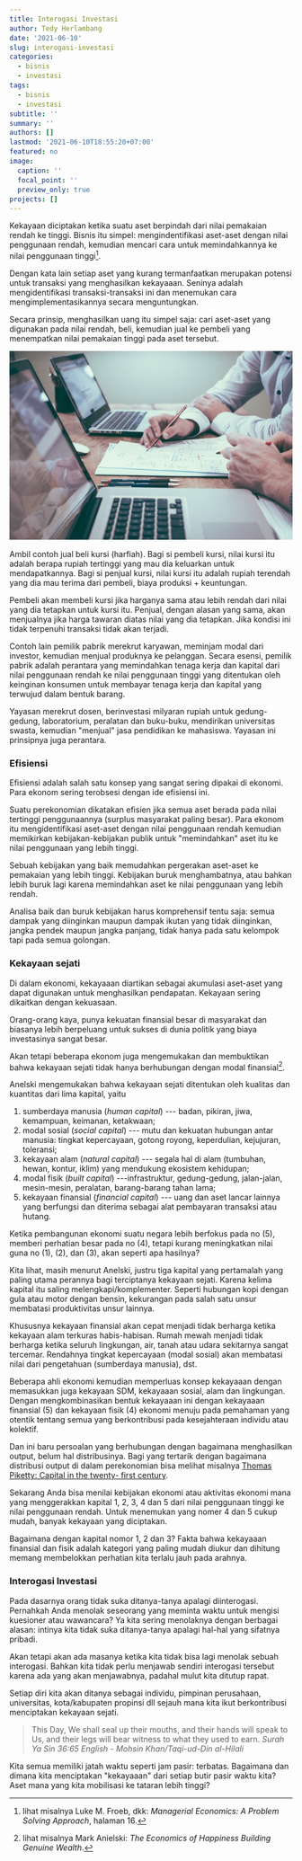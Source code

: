 ```yaml
---
title: Interogasi Investasi
author: Tedy Herlambang
date: '2021-06-10'
slug: interogasi-investasi
categories:
  - bisnis
  - investasi
tags:
  - bisnis
  - investasi
subtitle: ''
summary: ''
authors: []
lastmod: '2021-06-10T18:55:20+07:00'
featured: no
image:
  caption: ''
  focal_point: ''
  preview_only: true
projects: []
---
```




Kekayaan diciptakan ketika suatu aset berpindah dari nilai pemakaian rendah ke tinggi. Bisnis itu simpel: mengindentifikasi aset-aset dengan nilai penggunaan rendah, kemudian mencari cara untuk memindahkannya ke nilai penggunaan tinggi[^1].

[^1]: lihat misalnya Luke M. Froeb, dkk: *Managerial Economics: A Problem Solving Approach*, halaman 16.

Dengan kata lain setiap aset yang kurang termanfaatkan merupakan potensi untuk transaksi yang menghasilkan kekayaaan. Seninya adalah mengidentifikasi transaksi-transaksi ini dan menemukan cara mengimplementasikannya secara menguntungkan.

Secara prinsip, menghasilkan uang itu simpel saja: cari aset-aset yang digunakan pada nilai rendah, beli, kemudian jual ke pembeli yang menempatkan nilai pemakaian tinggi pada aset tersebut.

[![](images/scott-graham-5fNmWej4tAA-unsplash.jpg "image by Scott Graham on unsplash")](https://unsplash.com/@homajob)

Ambil contoh jual beli kursi (harfiah). Bagi si pembeli kursi, nilai kursi itu adalah berapa rupiah tertinggi yang mau dia keluarkan untuk mendapatkannya. Bagi si penjual kursi, nilai kursi itu adalah rupiah terendah yang dia mau terima dari pembeli, biaya produksi + keuntungan.

Pembeli akan membeli kursi jika harganya sama atau lebih rendah dari nilai yang dia tetapkan untuk kursi itu. Penjual, dengan alasan yang sama, akan menjualnya jika harga tawaran diatas nilai yang dia tetapkan. Jika kondisi ini tidak terpenuhi transaksi tidak akan terjadi.

Contoh lain pemilik pabrik merekrut karyawan, meminjam modal dari investor, kemudian menjual produknya ke pelanggan. Secara esensi, pemilik pabrik adalah perantara yang memindahkan tenaga kerja dan kapital dari nilai penggunaan rendah ke nilai penggunaan tinggi yang ditentukan oleh keinginan konsumen untuk membayar tenaga kerja dan kapital yang terwujud dalam bentuk barang.

Yayasan merekrut dosen, berinvestasi milyaran rupiah untuk gedung-gedung, laboratorium, peralatan dan buku-buku, mendirikan universitas swasta, kemudian "menjual" jasa pendidikan ke mahasiswa. Yayasan ini prinsipnya juga perantara.

### Efisiensi

Efisiensi adalah salah satu konsep yang sangat sering dipakai di ekonomi. Para ekonom sering terobsesi dengan ide efisiensi ini.

Suatu perekonomian dikatakan efisien jika semua aset berada pada nilai tertinggi penggunaannya (surplus masyarakat paling besar). Para ekonom itu mengidentifikasi aset-aset dengan nilai penggunaan rendah kemudian memikirkan kebijakan-kebijakan publik untuk "memindahkan" aset itu ke nilai penggunaan yang lebih tinggi.

Sebuah kebijakan yang baik memudahkan pergerakan aset-aset ke pemakaian yang lebih tinggi. Kebijakan buruk menghambatnya, atau bahkan lebih buruk lagi karena memindahkan aset ke nilai penggunaan yang lebih rendah.

Analisa baik dan buruk kebijakan harus komprehensif tentu saja: semua dampak yang diinginkan maupun dampak ikutan yang tidak diinginkan, jangka pendek maupun jangka panjang, tidak hanya pada satu kelompok tapi pada semua golongan.

### Kekayaan sejati

Di dalam ekonomi, kekayaaan diartikan sebagai akumulasi aset-aset yang dapat digunakan untuk menghasilkan pendapatan. Kekayaan sering dikaitkan dengan kekuasaan.

Orang-orang kaya, punya kekuatan finansial besar di masyarakat dan biasanya lebih berpeluang untuk sukses di dunia politik yang biaya investasinya sangat besar.

Akan tetapi beberapa ekonom juga mengemukakan dan membuktikan bahwa kekayaan sejati tidak hanya berhubungan dengan modal finansial[^2].

[^2]: lihat misalnya Mark Anielski: *The Economics of Happiness Building Genuine Wealth*.

Anelski mengemukakan bahwa kekayaan sejati ditentukan oleh kualitas dan kuantitas dari lima kapital, yaitu

1.  sumberdaya manusia (*human capital*) --- badan, pikiran, jiwa, kemampuan, keimanan, ketakwaan;
2.  modal sosial (*social capital*) --- mutu dan kekuatan hubungan antar manusia: tingkat kepercayaan, gotong royong, keperdulian, kejujuran, toleransi;
3.  kekayaan alam (*natural capital*) --- segala hal di alam (tumbuhan, hewan, kontur, iklim) yang mendukung ekosistem kehidupan;
4.  modal fisik (*built capital*) ---infrastruktur, gedung-gedung, jalan-jalan, mesin-mesin, peralatan, barang-barang tahan lama;
5.  kekayaan finansial (*financial capital*) --- uang dan aset lancar lainnya yang berfungsi dan diterima sebagai alat pembayaran transaksi atau hutang.

Ketika pembangunan ekonomi suatu negara lebih berfokus pada no (5), memberi perhatian besar pada no (4), tetapi kurang meningkatkan nilai guna no (1), (2), dan (3), akan seperti apa hasilnya?

Kita lihat, masih menurut Anelski, justru tiga kapital yang pertamalah yang paling utama perannya bagi terciptanya kekayaan sejati. Karena kelima kapital itu saling melengkapi/komplementer. Seperti hubungan kopi dengan gula atau motor dengan bensin, kekurangan pada salah satu unsur membatasi produktivitas unsur lainnya.

Khususnya kekayaan finansial akan cepat menjadi tidak berharga ketika kekayaan alam terkuras habis-habisan. Rumah mewah menjadi tidak berharga ketika seluruh lingkungan, air, tanah atau udara sekitarnya sangat tercemar. Rendahnya tingkat kepercayaan (modal sosial) akan membatasi nilai dari pengetahuan (sumberdaya manusia), dst.

Beberapa ahli ekonomi kemudian memperluas konsep kekayaaan dengan memasukkan juga kekayaan SDM, kekayaaan sosial, alam dan lingkungan. Dengan mengkombinasikan bentuk kekayaaan ini dengan kekayaaan finansial (5) dan kekayaan fisik (4) ekonomi menuju pada pemahaman yang otentik tentang semua yang berkontribusi pada kesejahteraan individu atau kolektif.

Dan ini baru persoalan yang berhubungan dengan bagaimana menghasilkan output, belum hal distribusinya. Bagi yang tertarik dengan bagaimana distribusi output di dalam perekonomian bisa melihat misalnya [Thomas Piketty: Capital in the twenty- first century](https://www.jstor.org/stable/j.ctt6wpqbc).

Sekarang Anda bisa menilai kebijakan ekonomi atau aktivitas ekonomi mana yang menggerakkan kapital 1, 2, 3, 4 dan 5 dari nilai penggunaan tinggi ke nilai penggunaan rendah. Untuk menemukan yang nomer 4 dan 5 cukup mudah, banyak kekayaan yang diciptakan.

Bagaimana dengan kapital nomor 1, 2 dan 3? Fakta bahwa kekayaaan finansial dan fisik adalah kategori yang paling mudah diukur dan dihitung memang membelokkan perhatian kita terlalu jauh pada arahnya.

### Interogasi Investasi

Pada dasarnya orang tidak suka ditanya-tanya apalagi diinterogasi. Pernahkah Anda menolak seseorang yang meminta waktu untuk mengisi kuesioner atau wawancara? Ya kita sering menolaknya dengan berbagai alasan: intinya kita tidak suka ditanya-tanya apalagi hal-hal yang sifatnya pribadi.

Akan tetapi akan ada masanya ketika kita tidak bisa lagi menolak sebuah interogasi. Bahkan kita tidak perlu menjawab sendiri interogasi tersebut karena ada yang akan menjawabnya, padahal mulut kita ditutup rapat.

Setiap diri kita akan ditanya sebagai individu, pimpinan perusahaan, universitas, kota/kabupaten propinsi dll sejauh mana kita ikut berkontribusi menciptakan kekayaan sejati.

> This Day, We shall seal up their mouths, and their hands will speak to Us, and their legs will bear witness to what they used to earn. *Surah Ya Sin 36:65 English - Mohsin Khan/Taqi-ud-Din al-Hilali*

Kita semua memiliki jatah waktu seperti jam pasir: terbatas. Bagaimana dan dimana kita menciptakan "kekayaaan" dari setiap butir pasir waktu kita? Aset mana yang kita mobilisasi ke tataran lebih tinggi?
